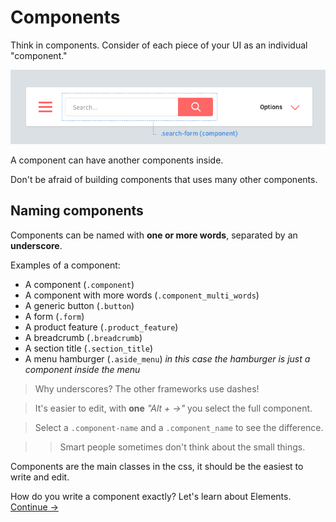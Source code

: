 Components
==========

Think in components. Consider of each piece of your UI as an individual "component."

![](images/component-example.png)

A component can have another components inside.

Don't be afraid of building components that uses many other components.

## Naming components

>

Components can be named with **one or more words**, separated by an __underscore__.

Examples of a component:

  * A component (`.component`)
  * A component with more words (`.component_multi_words`)
  * A generic button (`.button`)
  * A form (`.form`)
  * A product feature (`.product_feature`)
  * A breadcrumb (`.breadcrumb`)
  * A section title (`.section_title`)
  * A menu hamburger (`.aside_menu`) _in this case the hamburger is just a
   component inside the menu_

> Why underscores? The other frameworks use dashes!

> It's easier to edit, with **one** _"Alt + →"_ you select the full component.

> Select a `.component-name` and a `.component_name` to see the difference.

>> Smart people sometimes don't think about the small things.

Components are the main classes in the css, it should be the easiest to write
 and edit.

How do you write a component exactly? Let's learn about Elements.
[Continue →](elements.md)
<!-- {p:.pull-box} -->
